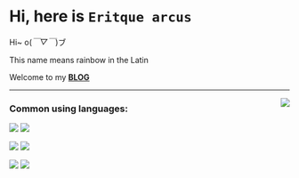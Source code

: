 # Hi, here is `Eritque arcus`

Hi~ o(*￣▽￣*)ブ

This name means rainbow in the Latin

Welcome to my [**BLOG**](https://eritque-arcus.tech)

---

<a href="https://github.com/anuraghazra/github-readme-stats"><img align="right" src="https://github-readme-stats.vercel.app/api?theme=vue&include_all_commits=true&username=Nambers&show_icons=true&hide_border=true"></a>

### Common using languages:

![](https://img.shields.io/badge/-Python-blue?style=flat-square&logo=Python&logoColor=fff)
![](https://img.shields.io/badge/-Html5-red?style=flat-square&logo=Html5&logoColor=fff)

![](https://img.shields.io/badge/-Kotlin-orange?style=flat-square&logo=Kotlin&logoColor=fff)
![](https://img.shields.io/badge/-Java-ab7221?style=flat-square&logo=Java&logoColor=fff)

![](https://img.shields.io/badge/-C++-darkblue?style=flat-square&logo=C%2B%2B&logoColor=fff)
![](https://img.shields.io/badge/-Unity-black?style=flat-square&logo=Unity&logoColor=fff)

<!--You are the ![Vister num, plz refresh](https://visitor-badge.glitch.me/badge?page_id=Nambers.Nambers.readme) *(since 2021/01/25)* !!-->
<!--[![Top Langs](https://github-readme-stats.vercel.app/api/top-langs/?username=Nambers)](https://github.com/anuraghazra/github-readme-stats)-->
